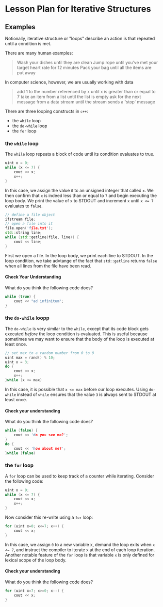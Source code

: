 
# Lesson Plan for Iterative Structures

## Examples

Notionally, iterative structure or "loops" describe an action is that repeated until a condition is met.

There are many human examples:

> Wash your dishes until they are clean
> Jump rope until you've met your target heart rate for 12 minutes
> Pack your bag until all the items are put away

In computer science, however, we are usually working with data

> add 1 to the number referenced by x until x is greater than or equal to 7
> take an item from a list until the list is empty
> ask for the next message from a data stream until the stream sends a 'stop' message

There are three looping constructs in `c++`:

* the `while` loop
* the `do-while` loop
* the `for` loop

### the `while` loop

The `while` loop repeats a block of code until its condition evaluates to true.

```cpp
uint x = 0;
while (x <= 7) {
	cout << x;
	x++;
}
```

In this case, we assign the value `0` to an unsigned integer that called `x`. We then confirm that `x` is indeed less than or equal to `7` and begin executing the loop body. We print the value of `x` to STDOUT and increment `x` until `x <= 7` evaluates to `false`.

```cpp
// define a file object
ifstream file;
// open a file into it
file.open('file.txt');
std::string line;
while (std::getline(file, line)) {
	cout << line;
}
```

First we open a file. In the loop body, we print each line to STDOUT. In the loop condition, we take advtange of the fact that `std::getline` returns `false` when all lines from the file have been read.

#### Check Your Understanding

What do you think the following code does?

```cpp
while (true) {
	cout << "ad infinitum";
}
```

### the `do-while` loopp

The `do-while` is very similar to the `while`, except that its code block gets executed _before_ the loop condition is evaluated. This is useful because sometimes we may want to ensure that the body of the loop is executed at least once.

```cpp
// set max to a random number from 0 to 9
uint max = rand() % 10;
uint x = 3;
do {
	cout << x;
	x++;
}while (x <= max)
```

In this case, it is possible that `x <= max` before our loop executes. Using `do-while` instead of `while` ensures that the value `3` is always sent to STDOUT at least once.

#### Check your understanding

What do you think the following code does?

```cpp
while (false) {
	cout << 'do you see me?';
}
do {
	cout << 'how about me?';
}while (false)
```

### the `for` loop

A `for` loop can be used to keep track of a counter while iterating. Consider the following code:

```cpp
uint x = 0;
while (x <= 7) {
	cout << x;
	x++;
}
```

Now consider this re-write using a `for` loop:

```cpp
for (uint x=0; x<=7; x++) {
	cout << x;
}
```

In this case, we assign `0` to a new variable x, demand the loop exits when `x <= 7`, and instruct the compiler to iterate `x` at the end of each loop iteration. Another notable feature of the `for` loop is that variable `x` is only defined for lexical scope of the loop body.

#### Check your understanding

What do you think the following code does?

```cpp
for (uint x=7; x>=0; x--) {
	cout << x;
}
```
